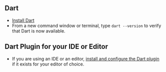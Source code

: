 ## Dart
* [Install Dart](https://www.dartlang.org/install)
* From a new command window or terminal, type `dart --version` to verify that Dart is now available.

## Dart Plugin for your IDE or Editor
* If you are using an IDE or an editor, [install and configure the Dart plugin](https://www.dartlang.org/tools) if it exists for your editor of choice.
